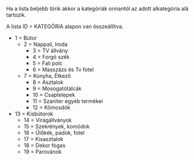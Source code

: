 Ha a lista beljebb törik akkor a kategóriák onnantól az adott alkategória alá tartozik.

A lista ID = KATEGÓRIA alapon van összeállítva.
* 1 = Bútor
  * 2 = Nappali, Iroda
    * 3 = TV állvány
    * 4 = Forgó szék
    * 5 = Fali polc
    * 6 = Masszázs és Tv fotel
  * 7 = Konyha, Étkező
    * 8 = Asztalok
    * 9 = Mosogatótálcák
    * 10 = Csaptelepek
    * 11 = Szaniter egyéb termékei
    * 12 = Kőmosdók
 * 13 = Kisbútorok
   * 14 = Virágállványok
   * 15 = Szekrények, komódok
   * 16 = Ülőkék, padok, fotel
   * 17 = Kisasztalok
   * 18 = Dekor fogas
   * 19 = Parovánok
